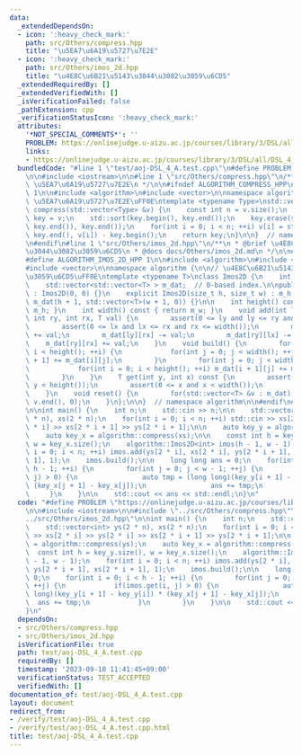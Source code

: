 ```yaml
---
data:
  _extendedDependsOn:
  - icon: ':heavy_check_mark:'
    path: src/Others/compress.hpp
    title: "\u5EA7\u6A19\u5727\u7E2E"
  - icon: ':heavy_check_mark:'
    path: src/Others/imos_2d.hpp
    title: "\u4E8C\u6B21\u5143\u3044\u3082\u3059\u6CD5"
  _extendedRequiredBy: []
  _extendedVerifiedWith: []
  _isVerificationFailed: false
  _pathExtension: cpp
  _verificationStatusIcon: ':heavy_check_mark:'
  attributes:
    '*NOT_SPECIAL_COMMENTS*': ''
    PROBLEM: https://onlinejudge.u-aizu.ac.jp/courses/library/3/DSL/all/DSL_4_A
    links:
    - https://onlinejudge.u-aizu.ac.jp/courses/library/3/DSL/all/DSL_4_A
  bundledCode: "#line 1 \"test/aoj-DSL_4_A.test.cpp\"\n#define PROBLEM \"https://onlinejudge.u-aizu.ac.jp/courses/library/3/DSL/all/DSL_4_A\"\
    \n\n#include <iostream>\n\n#line 1 \"src/Others/compress.hpp\"\n/**\n * @brief\
    \ \u5EA7\u6A19\u5727\u7E2E\n */\n\n#ifndef ALGORITHM_COMPRESS_HPP\n#define ALGORITHM_COMPRESS_HPP\
    \ 1\n\n#include <algorithm>\n#include <vector>\n\nnamespace algorithm {\n\n//\
    \ \u5EA7\u6A19\u5727\u7E2E\uFF0E\ntemplate <typename Type>\nstd::vector<Type>\
    \ compress(std::vector<Type> &v) {\n    const int n = v.size();\n    std::vector<Type>\
    \ key = v;\n    std::sort(key.begin(), key.end());\n    key.erase(std::unique(key.begin(),\
    \ key.end()), key.end());\n    for(int i = 0; i < n; ++i) v[i] = std::lower_bound(key.begin(),\
    \ key.end(), v[i]) - key.begin();\n    return key;\n}\n\n}  // namespace algorithm\n\
    \n#endif\n#line 1 \"src/Others/imos_2d.hpp\"\n/**\n * @brief \u4E8C\u6B21\u5143\
    \u3044\u3082\u3059\u6CD5\n * @docs docs/Others/imos_2d.md\n */\n\n#ifndef ALGORITHM_IMOS_2D_HPP\n\
    #define ALGORITHM_IMOS_2D_HPP 1\n\n#include <algorithm>\n#include <cassert>\n\
    #include <vector>\n\nnamespace algorithm {\n\n// \u4E8C\u6B21\u5143\u3044\u3082\
    \u3059\u6CD5\uFF0E\ntemplate <typename T>\nclass Imos2D {\n    int m_h, m_w;\n\
    \    std::vector<std::vector<T> > m_dat;  // 0-based index.\n\npublic:\n    Imos2D()\
    \ : Imos2D(0, 0) {}\n    explicit Imos2D(size_t h, size_t w) : m_h(h), m_w(w),\
    \ m_dat(h + 1, std::vector<T>(w + 1, 0)) {}\n\n    int height() const { return\
    \ m_h; }\n    int width() const { return m_w; }\n    void add(int ly, int lx,\
    \ int ry, int rx, T val) {\n        assert(0 <= ly and ly <= ry and ry <= height());\n\
    \        assert(0 <= lx and lx <= rx and rx <= width());\n        m_dat[ly][lx]\
    \ += val;\n        m_dat[ly][rx] -= val;\n        m_dat[ry][lx] -= val;\n    \
    \    m_dat[ry][rx] += val;\n    }\n    void build() {\n        for(int i = 0;\
    \ i < height(); ++i) {\n            for(int j = 0; j < width(); ++j) m_dat[i][j\
    \ + 1] += m_dat[i][j];\n        }\n        for(int j = 0; j < width(); ++j) {\n\
    \            for(int i = 0; i < height(); ++i) m_dat[i + 1][j] += m_dat[i][j];\n\
    \        }\n    }\n    T get(int y, int x) const {\n        assert(0 <= y and\
    \ y < height());\n        assert(0 <= x and x < width());\n        return m_dat[y][x];\n\
    \    }\n    void reset() {\n        for(std::vector<T> &v : m_dat) std::fill(v.begin(),\
    \ v.end(), 0);\n    }\n};\n\n}  // namespace algorithm\n\n#endif\n#line 7 \"test/aoj-DSL_4_A.test.cpp\"\
    \n\nint main() {\n    int n;\n    std::cin >> n;\n\n    std::vector<int> ys(2\
    \ * n), xs(2 * n);\n    for(int i = 0; i < n; ++i) std::cin >> xs[2 * i] >> ys[2\
    \ * i] >> xs[2 * i + 1] >> ys[2 * i + 1];\n\n    auto key_y = algorithm::compress(ys);\n\
    \    auto key_x = algorithm::compress(xs);\n\n    const int h = key_y.size(),\
    \ w = key_x.size();\n    algorithm::Imos2D<int> imos(h - 1, w - 1);\n    for(int\
    \ i = 0; i < n; ++i) imos.add(ys[2 * i], xs[2 * i], ys[2 * i + 1], xs[2 * i +\
    \ 1], 1);\n    imos.build();\n\n    long long ans = 0;\n    for(int i = 0; i <\
    \ h - 1; ++i) {\n        for(int j = 0; j < w - 1; ++j) {\n            if(imos.get(i,\
    \ j) > 0) {\n                auto tmp = (long long)(key_y[i + 1] - key_y[i]) *\
    \ (key_x[j + 1] - key_x[j]);\n                ans += tmp;\n            }\n   \
    \     }\n    }\n\n    std::cout << ans << std::endl;\n}\n"
  code: "#define PROBLEM \"https://onlinejudge.u-aizu.ac.jp/courses/library/3/DSL/all/DSL_4_A\"\
    \n\n#include <iostream>\n\n#include \"../src/Others/compress.hpp\"\n#include \"\
    ../src/Others/imos_2d.hpp\"\n\nint main() {\n    int n;\n    std::cin >> n;\n\n\
    \    std::vector<int> ys(2 * n), xs(2 * n);\n    for(int i = 0; i < n; ++i) std::cin\
    \ >> xs[2 * i] >> ys[2 * i] >> xs[2 * i + 1] >> ys[2 * i + 1];\n\n    auto key_y\
    \ = algorithm::compress(ys);\n    auto key_x = algorithm::compress(xs);\n\n  \
    \  const int h = key_y.size(), w = key_x.size();\n    algorithm::Imos2D<int> imos(h\
    \ - 1, w - 1);\n    for(int i = 0; i < n; ++i) imos.add(ys[2 * i], xs[2 * i],\
    \ ys[2 * i + 1], xs[2 * i + 1], 1);\n    imos.build();\n\n    long long ans =\
    \ 0;\n    for(int i = 0; i < h - 1; ++i) {\n        for(int j = 0; j < w - 1;\
    \ ++j) {\n            if(imos.get(i, j) > 0) {\n                auto tmp = (long\
    \ long)(key_y[i + 1] - key_y[i]) * (key_x[j + 1] - key_x[j]);\n              \
    \  ans += tmp;\n            }\n        }\n    }\n\n    std::cout << ans << std::endl;\n\
    }\n"
  dependsOn:
  - src/Others/compress.hpp
  - src/Others/imos_2d.hpp
  isVerificationFile: true
  path: test/aoj-DSL_4_A.test.cpp
  requiredBy: []
  timestamp: '2023-09-10 11:41:45+09:00'
  verificationStatus: TEST_ACCEPTED
  verifiedWith: []
documentation_of: test/aoj-DSL_4_A.test.cpp
layout: document
redirect_from:
- /verify/test/aoj-DSL_4_A.test.cpp
- /verify/test/aoj-DSL_4_A.test.cpp.html
title: test/aoj-DSL_4_A.test.cpp
---
```

